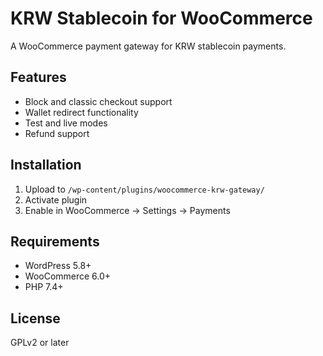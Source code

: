 # KRW Stablecoin for WooCommerce

A WooCommerce payment gateway for KRW stablecoin payments.

## Features

- Block and classic checkout support
- Wallet redirect functionality
- Test and live modes
- Refund support

## Installation

1. Upload to `/wp-content/plugins/woocommerce-krw-gateway/`
2. Activate plugin
3. Enable in WooCommerce → Settings → Payments

## Requirements

- WordPress 5.8+
- WooCommerce 6.0+
- PHP 7.4+

## License

GPLv2 or later